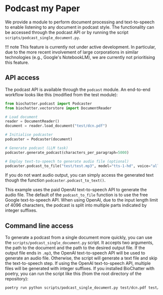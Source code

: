 # Podcast my Paper

We provide a module to perform document processing and text-to-speech to enable
listening to any document in podcast style.  The functionality can be accessed
through the podcast API or by running the script
`scripts/podcast_single_document.py`.

!!! note
    This feature is currently not under active development. In particular, due
    to the more recent involvement of large corporations in similar technologies
    (e.g., Google's NotebookLM), we are currently not prioritising this feature.

## API access

The podcast API is available through the `podcast` module.
An end-to-end workflow looks like this (modified from the test module):

```python
from biochatter.podcast import Podcaster
from biochatter.vectorstore import DocumentReader

# Load document
reader = DocumentReader()
document = reader.load_document("test/dcn.pdf")

# Initialise podcaster
podcaster = Podcaster(document)

# Generate podcast (LLM task)
podcaster.generate_podcast(characters_per_paragraph=5000)

# Employ text-to-speech to generate audio file (optional)
podcaster.podcast_to_file("test/test.mp3", model="tts-1-hd", voice="alloy")
```

If you do not want audio output, you can simply access the generated text though
the function `podcaster.podcast_to_text()`.

This example uses the paid OpenAI text-to-speech API to generate the audio file.
The default of the `podcast_to_file` function is to use the free Google
text-to-speech API.  When using OpenAI, due to the input length limit of 4096
characters, the podcast is split into multiple parts indicated by integer
suffixes.

## Command line access

To generate a podcast from a single document more quickly, you can use the
`scripts/podcast_single_document.py` script.  It accepts two arguments, the path
to the document and the path to the desired output file.  If the output file
ends in `.mp3`, the OpenAI text-to-speech API will be used to generate an audio
file.  Otherwise, the script will generate a text file and skip the
text-to-speech step.  If using the OpenAI text-to-speech API, multiple files
will be generated with integer suffixes.  If you installed BioChatter with
poetry, you can run the script like this (from the root directory of the
repository):

```bash
poetry run python scripts/podcast_single_document.py test/dcn.pdf test/test.mp3
```
